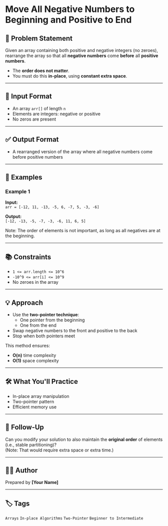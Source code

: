 # Move All Negative Numbers to Beginning and Positive to End


## 🧩 Problem Statement

Given an array containing both positive and negative integers (no zeroes), rearrange the array so that all **negative numbers** come **before** all **positive numbers**.

- The **order does not matter**.
- You must do this **in-place**, using **constant extra space**.

---

## 🧠 Input Format

- An array `arr[]` of length `n`
- Elements are integers: negative or positive
- No zeros are present

---

## ✅ Output Format

- A rearranged version of the array where all negative numbers come before positive numbers

---

## 🧪 Examples

### Example 1

**Input:**  
`arr = [-12, 11, -13, -5, 6, -7, 5, -3, -6]`

**Output:**  
`[-12, -13, -5, -7, -3, -6, 11, 6, 5]`

Note: The order of elements is not important, as long as all negatives are at the beginning.

---

## 📚 Constraints

- `1 <= arr.length <= 10^6`
- `-10^9 <= arr[i] <= 10^9`
- No zeroes in the array

---

## 💡 Approach

- Use the **two-pointer technique**:
  - One pointer from the beginning
  - One from the end
- Swap negative numbers to the front and positive to the back
- Stop when both pointers meet

This method ensures:
- **O(n)** time complexity
- **O(1)** space complexity

---

## 🛠️ What You'll Practice

- In-place array manipulation
- Two-pointer pattern
- Efficient memory use

---

## 📌 Follow-Up

Can you modify your solution to also maintain the **original order** of elements (i.e., stable partitioning)?  
(Note: That would require extra space or extra time.)

---

## 🧑‍💻 Author

Prepared by **[Your Name]**

---

## 🏷️ Tags

`Arrays` `In-place Algorithms` `Two-Pointer` `Beginner to Intermediate`
